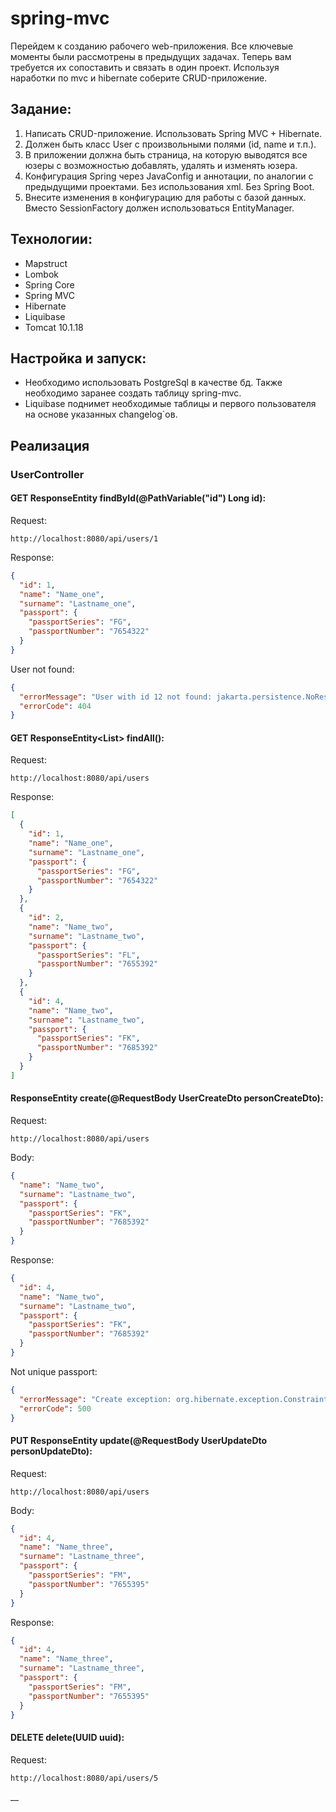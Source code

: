 # spring-mvc

Перейдем к созданию рабочего web-приложения. Все ключевые моменты были рассмотрены в предыдущих задачах. Теперь вам
требуется их сопоставить и связать в один проект.
Используя наработки по mvc и hibernate соберите CRUD-приложение.

## Задание:

1. Написать CRUD-приложение. Использовать Spring MVC + Hibernate.
2. Должен быть класс User с произвольными полями (id, name и т.п.).
3. В приложении должна быть страница, на которую выводятся все юзеры с возможностью добавлять, удалять и изменять юзера.
4. Конфигурация Spring через JavaConfig и аннотации, по аналогии с предыдущими проектами. Без использования xml. Без
   Spring Boot.
5. Внесите изменения в конфигурацию для работы с базой данных. Вместо SessionFactory должен использоваться
   EntityManager.

## Технологии:

- Mapstruct
- Lombok
- Spring Core
- Spring MVC
- Hibernate
- Liquibase
- Tomcat 10.1.18

## Настройка и запуск:

- Необходимо использовать PostgreSql в качестве бд. Также необходимо заранее создать таблицу spring-mvc.
- Liquibase поднимет необходимые таблицы и первого пользователя на основе указанных changelog`ов.

## Реализация

### UserController

#### GET ResponseEntity<UserDto> findById(@PathVariable("id") Long id):

Request:

```http request
http://localhost:8080/api/users/1
```

Response:

```json
{
  "id": 1,
  "name": "Name_one",
  "surname": "Lastname_one",
  "passport": {
    "passportSeries": "FG",
    "passportNumber": "7654322"
  }
}
```

User not found:

```json
{
  "errorMessage": "User with id 12 not found: jakarta.persistence.NoResultException: No result found for query [SELECT p FROM user p WHERE p.id = :id]",
  "errorCode": 404
}
```

#### GET ResponseEntity<List<UserDto>> findAll():

Request:

```http request
http://localhost:8080/api/users
```

Response:

```json
[
  {
    "id": 1,
    "name": "Name_one",
    "surname": "Lastname_one",
    "passport": {
      "passportSeries": "FG",
      "passportNumber": "7654322"
    }
  },
  {
    "id": 2,
    "name": "Name_two",
    "surname": "Lastname_two",
    "passport": {
      "passportSeries": "FL",
      "passportNumber": "7655392"
    }
  },
  {
    "id": 4,
    "name": "Name_two",
    "surname": "Lastname_two",
    "passport": {
      "passportSeries": "FK",
      "passportNumber": "7685392"
    }
  }
]
```

#### ResponseEntity<UserDto> create(@RequestBody UserCreateDto personCreateDto):

Request:

```http request
http://localhost:8080/api/users
```

Body:

```json
{
  "name": "Name_two",
  "surname": "Lastname_two",
  "passport": {
    "passportSeries": "FK",
    "passportNumber": "7685392"
  }
}
```

Response:

```json
{
  "id": 4,
  "name": "Name_two",
  "surname": "Lastname_two",
  "passport": {
    "passportSeries": "FK",
    "passportNumber": "7685392"
  }
}
```

Not unique passport:

```json
{
  "errorMessage": "Create exception: org.hibernate.exception.ConstraintViolationException: could not execute statement [ERROR: duplicate key value violates unique constraint \"person_passport_series_passport_number_key\"\n  Detail: Key (passport_series, passport_number)=(FK, 7685392) already exists.] [/* insert for by.vitikova.spring.mvc.model.entity.User */insert into users (name,passport_number,passport_series,surname) values (?,?,?,?) returning id]",
  "errorCode": 500
}
```

#### PUT ResponseEntity<UserDto> update(@RequestBody UserUpdateDto personUpdateDto):

Request:

```http request
http://localhost:8080/api/users
```

Body:

```json
{
  "id": 4,
  "name": "Name_three",
  "surname": "Lastname_three",
  "passport": {
    "passportSeries": "FM",
    "passportNumber": "7655395"
  }
}
```

Response:

```json
{
  "id": 4,
  "name": "Name_three",
  "surname": "Lastname_three",
  "passport": {
    "passportSeries": "FM",
    "passportNumber": "7655395"
  }
}
```

#### DELETE delete(UUID uuid):

Request:

```http request
http://localhost:8080/api/users/5
```

__